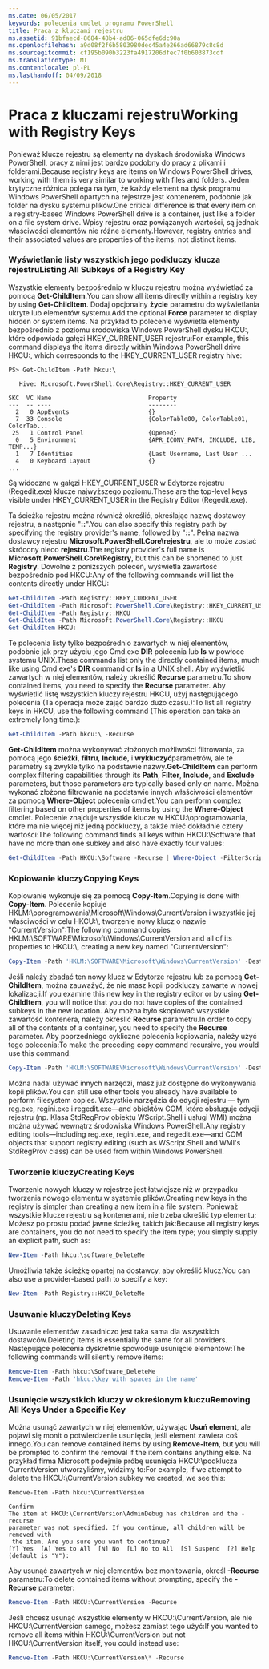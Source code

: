 ```yaml
---
ms.date: 06/05/2017
keywords: polecenia cmdlet programu PowerShell
title: Praca z kluczami rejestru
ms.assetid: 91bfaecd-8684-48b4-ad86-065dfe6dc90a
ms.openlocfilehash: a9d08f2f6b5803980dec45a4e266ad66879c8c8d
ms.sourcegitcommit: cf195b090b3223fa4917206dfec7f0b603873cdf
ms.translationtype: MT
ms.contentlocale: pl-PL
ms.lasthandoff: 04/09/2018
---
```

# <a name="working-with-registry-keys"></a><span data-ttu-id="604dd-103">Praca z kluczami rejestru</span><span class="sxs-lookup"><span data-stu-id="604dd-103">Working with Registry Keys</span></span>

<span data-ttu-id="604dd-104">Ponieważ klucze rejestru są elementy na dyskach środowiska Windows PowerShell, pracy z nimi jest bardzo podobny do pracy z plikami i folderami.</span><span class="sxs-lookup"><span data-stu-id="604dd-104">Because registry keys are items on Windows PowerShell drives, working with them is very similar to working with files and folders.</span></span> <span data-ttu-id="604dd-105">Jeden krytyczne różnica polega na tym, że każdy element na dysk programu Windows PowerShell opartych na rejestrze jest kontenerem, podobnie jak folder na dysku systemu plików.</span><span class="sxs-lookup"><span data-stu-id="604dd-105">One critical difference is that every item on a registry-based Windows PowerShell drive is a container, just like a folder on a file system drive.</span></span> <span data-ttu-id="604dd-106">Wpisy rejestru oraz powiązanych wartości, są jednak właściwości elementów nie różne elementy.</span><span class="sxs-lookup"><span data-stu-id="604dd-106">However, registry entries and their associated values are properties of the items, not distinct items.</span></span>

### <a name="listing-all-subkeys-of-a-registry-key"></a><span data-ttu-id="604dd-107">Wyświetlanie listy wszystkich jego podkluczy klucza rejestru</span><span class="sxs-lookup"><span data-stu-id="604dd-107">Listing All Subkeys of a Registry Key</span></span>

<span data-ttu-id="604dd-108">Wszystkie elementy bezpośrednio w kluczu rejestru można wyświetlać za pomocą **Get-ChildItem**.</span><span class="sxs-lookup"><span data-stu-id="604dd-108">You can show all items directly within a registry key by using **Get-ChildItem**.</span></span> <span data-ttu-id="604dd-109">Dodaj opcjonalny **życie** parametru do wyświetlania ukryte lub elementów systemu.</span><span class="sxs-lookup"><span data-stu-id="604dd-109">Add the optional **Force** parameter to display hidden or system items.</span></span> <span data-ttu-id="604dd-110">Na przykład to polecenie wyświetla elementy bezpośrednio z poziomu środowiska Windows PowerShell dysku HKCU:, które odpowiada gałęzi HKEY_CURRENT_USER rejestru:</span><span class="sxs-lookup"><span data-stu-id="604dd-110">For example, this command displays the items directly within Windows PowerShell drive HKCU:, which corresponds to the HKEY_CURRENT_USER registry hive:</span></span>

```
PS> Get-ChildItem -Path hkcu:\

   Hive: Microsoft.PowerShell.Core\Registry::HKEY_CURRENT_USER

SKC  VC Name                           Property
---  -- ----                           --------
  2   0 AppEvents                      {}
  7  33 Console                        {ColorTable00, ColorTable01, ColorTab...
 25   1 Control Panel                  {Opened}
  0   5 Environment                    {APR_ICONV_PATH, INCLUDE, LIB, TEMP...}
  1   7 Identities                     {Last Username, Last User ...
  4   0 Keyboard Layout                {}
...
```

<span data-ttu-id="604dd-111">Są widoczne w gałęzi HKEY_CURRENT_USER w Edytorze rejestru (Regedit.exe) klucze najwyższego poziomu.</span><span class="sxs-lookup"><span data-stu-id="604dd-111">These are the top-level keys visible under HKEY_CURRENT_USER in the Registry Editor (Regedit.exe).</span></span>

<span data-ttu-id="604dd-112">Ta ścieżka rejestru można również określić, określając nazwę dostawcy rejestru, a następnie "**::**".</span><span class="sxs-lookup"><span data-stu-id="604dd-112">You can also specify this registry path by specifying the registry provider's name, followed by "**::**".</span></span> <span data-ttu-id="604dd-113">Pełna nazwa dostawcy rejestru **Microsoft.PowerShell.Core\\rejestru**, ale to może zostać skrócony nieco **rejestru**.</span><span class="sxs-lookup"><span data-stu-id="604dd-113">The registry provider's full name is **Microsoft.PowerShell.Core\\Registry**, but this can be shortened to just **Registry**.</span></span> <span data-ttu-id="604dd-114">Dowolne z poniższych poleceń, wyświetla zawartość bezpośrednio pod HKCU:</span><span class="sxs-lookup"><span data-stu-id="604dd-114">Any of the following commands will list the contents directly under HKCU:</span></span>

```powershell
Get-ChildItem -Path Registry::HKEY_CURRENT_USER
Get-ChildItem -Path Microsoft.PowerShell.Core\Registry::HKEY_CURRENT_USER
Get-ChildItem -Path Registry::HKCU
Get-ChildItem -Path Microsoft.PowerShell.Core\Registry::HKCU
Get-ChildItem HKCU:
```

<span data-ttu-id="604dd-115">Te polecenia listy tylko bezpośrednio zawartych w niej elementów, podobnie jak przy użyciu jego Cmd.exe **DIR** polecenia lub **ls** w powłoce systemu UNIX.</span><span class="sxs-lookup"><span data-stu-id="604dd-115">These commands list only the directly contained items, much like using Cmd.exe's **DIR** command or **ls** in a UNIX shell.</span></span> <span data-ttu-id="604dd-116">Aby wyświetlić zawartych w niej elementów, należy określić **Recurse** parametru.</span><span class="sxs-lookup"><span data-stu-id="604dd-116">To show contained items, you need to specify the **Recurse** parameter.</span></span> <span data-ttu-id="604dd-117">Aby wyświetlić listę wszystkich kluczy rejestru HKCU, użyj następującego polecenia (Ta operacja może zająć bardzo dużo czasu.):</span><span class="sxs-lookup"><span data-stu-id="604dd-117">To list all registry keys in HKCU, use the following command (This operation can take an extremely long time.):</span></span>

```powershell
Get-ChildItem -Path hkcu:\ -Recurse
```

<span data-ttu-id="604dd-118">**Get-ChildItem** można wykonywać złożonych możliwości filtrowania, za pomocą jego **ścieżki**, **filtru**, **Include**, i **wykluczyć**parametrów, ale te parametry są zwykle tylko na podstawie nazwy.</span><span class="sxs-lookup"><span data-stu-id="604dd-118">**Get-ChildItem** can perform complex filtering capabilities through its **Path**, **Filter**, **Include**, and **Exclude** parameters, but those parameters are typically based only on name.</span></span> <span data-ttu-id="604dd-119">Można wykonać złożone filtrowanie na podstawie innych właściwości elementów za pomocą **Where-Object** polecenia cmdlet.</span><span class="sxs-lookup"><span data-stu-id="604dd-119">You can perform complex filtering based on other properties of items by using the **Where-Object** cmdlet.</span></span> <span data-ttu-id="604dd-120">Polecenie znajduje wszystkie klucze w HKCU:\\oprogramowania, które ma nie więcej niż jedną podkluczy, a także mieć dokładnie cztery wartości:</span><span class="sxs-lookup"><span data-stu-id="604dd-120">The following command finds all keys within HKCU:\\Software that have no more than one subkey and also have exactly four values:</span></span>

```powershell
Get-ChildItem -Path HKCU:\Software -Recurse | Where-Object -FilterScript {($_.SubKeyCount -le 1) -and ($_.ValueCount -eq 4) }
```

### <a name="copying-keys"></a><span data-ttu-id="604dd-121">Kopiowanie kluczy</span><span class="sxs-lookup"><span data-stu-id="604dd-121">Copying Keys</span></span>

<span data-ttu-id="604dd-122">Kopiowanie wykonuje się za pomocą **Copy-Item**.</span><span class="sxs-lookup"><span data-stu-id="604dd-122">Copying is done with **Copy-Item**.</span></span> <span data-ttu-id="604dd-123">Polecenie kopiuje HKLM:\\oprogramowania\\Microsoft\\Windows\\CurrentVersion i wszystkie jej właściwości w celu HKCU:\\, tworzenie nowy klucz o nazwie "CurrentVersion":</span><span class="sxs-lookup"><span data-stu-id="604dd-123">The following command copies HKLM:\\SOFTWARE\\Microsoft\\Windows\\CurrentVersion and all of its properties to HKCU:\\, creating a new key named "CurrentVersion":</span></span>

```powershell
Copy-Item -Path 'HKLM:\SOFTWARE\Microsoft\Windows\CurrentVersion' -Destination hkcu:
```

<span data-ttu-id="604dd-124">Jeśli należy zbadać ten nowy klucz w Edytorze rejestru lub za pomocą **Get-ChildItem**, można zauważyć, że nie masz kopii podkluczy zawarte w nowej lokalizacji.</span><span class="sxs-lookup"><span data-stu-id="604dd-124">If you examine this new key in the registry editor or by using **Get-ChildItem**, you will notice that you do not have copies of the contained subkeys in the new location.</span></span> <span data-ttu-id="604dd-125">Aby można było skopiować wszystkie zawartość kontenera, należy określić **Recurse** parametru.</span><span class="sxs-lookup"><span data-stu-id="604dd-125">In order to copy all of the contents of a container, you need to specify the **Recurse** parameter.</span></span> <span data-ttu-id="604dd-126">Aby poprzedniego cykliczne polecenia kopiowania, należy użyć tego polecenia:</span><span class="sxs-lookup"><span data-stu-id="604dd-126">To make the preceding copy command recursive, you would use this command:</span></span>

```powershell
Copy-Item -Path 'HKLM:\SOFTWARE\Microsoft\Windows\CurrentVersion' -Destination hkcu: -Recurse
```

<span data-ttu-id="604dd-127">Można nadal używać innych narzędzi, masz już dostępne do wykonywania kopii plików.</span><span class="sxs-lookup"><span data-stu-id="604dd-127">You can still use other tools you already have available to perform filesystem copies.</span></span> <span data-ttu-id="604dd-128">Wszystkie narzędzia do edycji rejestru — tym reg.exe, regini.exe i regedit.exe—and obiektów COM, które obsługuje edycji rejestru (np. Klasa StdRegProv obiektu WScript.Shell i usługi WMI) można można używać wewnątrz środowiska Windows PowerShell.</span><span class="sxs-lookup"><span data-stu-id="604dd-128">Any registry editing tools—including reg.exe, regini.exe, and regedit.exe—and COM objects that support registry editing (such as WScript.Shell and WMI's StdRegProv class) can be used from within Windows PowerShell.</span></span>

### <a name="creating-keys"></a><span data-ttu-id="604dd-129">Tworzenie kluczy</span><span class="sxs-lookup"><span data-stu-id="604dd-129">Creating Keys</span></span>

<span data-ttu-id="604dd-130">Tworzenie nowych kluczy w rejestrze jest łatwiejsze niż w przypadku tworzenia nowego elementu w systemie plików.</span><span class="sxs-lookup"><span data-stu-id="604dd-130">Creating new keys in the registry is simpler than creating a new item in a file system.</span></span> <span data-ttu-id="604dd-131">Ponieważ wszystkie klucze rejestru są kontenerami, nie trzeba określić typ elementu; Możesz po prostu podać jawne ścieżkę, takich jak:</span><span class="sxs-lookup"><span data-stu-id="604dd-131">Because all registry keys are containers, you do not need to specify the item type; you simply supply an explicit path, such as:</span></span>

```powershell
New-Item -Path hkcu:\software_DeleteMe
```

<span data-ttu-id="604dd-132">Umożliwia także ścieżkę opartej na dostawcy, aby określić klucz:</span><span class="sxs-lookup"><span data-stu-id="604dd-132">You can also use a provider-based path to specify a key:</span></span>

```powershell
New-Item -Path Registry::HKCU_DeleteMe
```

### <a name="deleting-keys"></a><span data-ttu-id="604dd-133">Usuwanie kluczy</span><span class="sxs-lookup"><span data-stu-id="604dd-133">Deleting Keys</span></span>

<span data-ttu-id="604dd-134">Usuwanie elementów zasadniczo jest taka sama dla wszystkich dostawców.</span><span class="sxs-lookup"><span data-stu-id="604dd-134">Deleting items is essentially the same for all providers.</span></span> <span data-ttu-id="604dd-135">Następujące polecenia dyskretnie spowoduje usunięcie elementów:</span><span class="sxs-lookup"><span data-stu-id="604dd-135">The following commands will silently remove items:</span></span>

```powershell
Remove-Item -Path hkcu:\Software_DeleteMe
Remove-Item -Path 'hkcu:\key with spaces in the name'
```

### <a name="removing-all-keys-under-a-specific-key"></a><span data-ttu-id="604dd-136">Usunięcie wszystkich kluczy w określonym kluczu</span><span class="sxs-lookup"><span data-stu-id="604dd-136">Removing All Keys Under a Specific Key</span></span>

<span data-ttu-id="604dd-137">Można usunąć zawartych w niej elementów, używając **Usuń element**, ale pojawi się monit o potwierdzenie usunięcia, jeśli element zawiera coś innego.</span><span class="sxs-lookup"><span data-stu-id="604dd-137">You can remove contained items by using **Remove-Item**, but you will be prompted to confirm the removal if the item contains anything else.</span></span> <span data-ttu-id="604dd-138">Na przykład firma Microsoft podejmie próbę usunięcia HKCU:\\podklucza CurrentVersion utworzyliśmy, widzimy to:</span><span class="sxs-lookup"><span data-stu-id="604dd-138">For example, if we attempt to delete the HKCU:\\CurrentVersion subkey we created, we see this:</span></span>

```
Remove-Item -Path hkcu:\CurrentVersion

Confirm
The item at HKCU:\CurrentVersion\AdminDebug has children and the -recurse
parameter was not specified. If you continue, all children will be removed with
 the item. Are you sure you want to continue?
[Y] Yes  [A] Yes to All  [N] No  [L] No to All  [S] Suspend  [?] Help
(default is "Y"):
```

<span data-ttu-id="604dd-139">Aby usunąć zawartych w niej elementów bez monitowania, określ **-Recurse** parametru:</span><span class="sxs-lookup"><span data-stu-id="604dd-139">To delete contained items without prompting, specify the **-Recurse** parameter:</span></span>

```powershell
Remove-Item -Path HKCU:\CurrentVersion -Recurse
```

<span data-ttu-id="604dd-140">Jeśli chcesz usunąć wszystkie elementy w HKCU:\\CurrentVersion, ale nie HKCU:\\CurrentVersion samego, możesz zamiast tego użyć:</span><span class="sxs-lookup"><span data-stu-id="604dd-140">If you wanted to remove all items within HKCU:\\CurrentVersion but not HKCU:\\CurrentVersion itself, you could instead use:</span></span>

```powershell
Remove-Item -Path HKCU:\CurrentVersion\* -Recurse
```